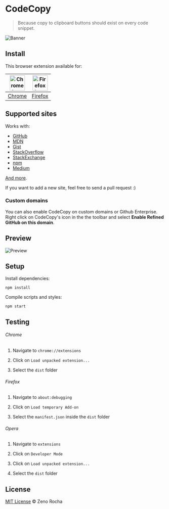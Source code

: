 # CodeCopy

> Because copy to clipboard buttons should exist on every code snippet.

![Banner](https://cloud.githubusercontent.com/assets/398893/25569224/c3e7a724-2dc7-11e7-9ff4-7861c7876028.png)

## Install

This browser extension available for:

| <a href="https://chrome.google.com/webstore/detail/codecopy/fkbfebkcoelajmhanocgppanfoojcdmg"><img src="https://cloud.githubusercontent.com/assets/398893/15528951/e9f5dc0a-21fd-11e6-86e7-8a0cad6e7548.png" width="48px" height="48px" alt="Chrome logo"></a> | <a href="https://addons.mozilla.org/en-US/firefox/addon/codecopy/"><img src="https://cloud.githubusercontent.com/assets/398893/15528952/ea095cc6-21fd-11e6-9aae-d67479edd442.png" width="48px" height="48px" alt="Firefox logo"></a> |
|:---:|:---:|
| [Chrome](https://chrome.google.com/webstore/detail/codecopy/fkbfebkcoelajmhanocgppanfoojcdmg) | [Firefox](https://addons.mozilla.org/en-US/firefox/addon/codecopy/) |

## Supported sites

Works with:

* [GitHub](https://github.com/)
* [MDN](https://developer.mozilla.org/)
* [Gist](https://gist.github.com/)
* [StackOverflow](http://stackoverflow.com/)
* [StackExchange](https://stackexchange.com/sites)
* [npm](https://www.npmjs.com/)
* [Medium](https://medium.com/)

[And more](https://github.com/zenorocha/codecopy/blob/7c638611f7ad01d923361f7fedfe3933b35e114c/dist/manifest.json#L27).

If you want to add a new site, feel free to send a pull request :)

### Custom domains

You can also enable CodeCopy on custom domains or Github Enterprise.
Right click on CodeCopy's icon in the the toolbar  and select **Enable Refined GitHub on this domain**.

## Preview

![Preview](https://cloud.githubusercontent.com/assets/398893/25569031/5840911a-2dc3-11e7-8445-a5b0867ceec7.png)

## Setup

Install dependencies:

```
npm install
```

Compile scripts and styles:

```
npm start
```

## Testing

###### Chrome

1. Navigate to `chrome://extensions`

2. Click on `Load unpacked extension...`

3. Select the `dist` folder

###### Firefox

1. Navigate to `about:debugging`

2. Click on `Load temporary Add-on`

3. Select the `manifest.json` inside the `dist` folder

###### Opera

1. Navigate to `extensions`

2. Click on `Developer Mode`

3. Click on `Load unpacked extension...`

4. Select the `dist` folder

## License

[MIT License](http://zenorocha.mit-license.org/) © Zeno Rocha
